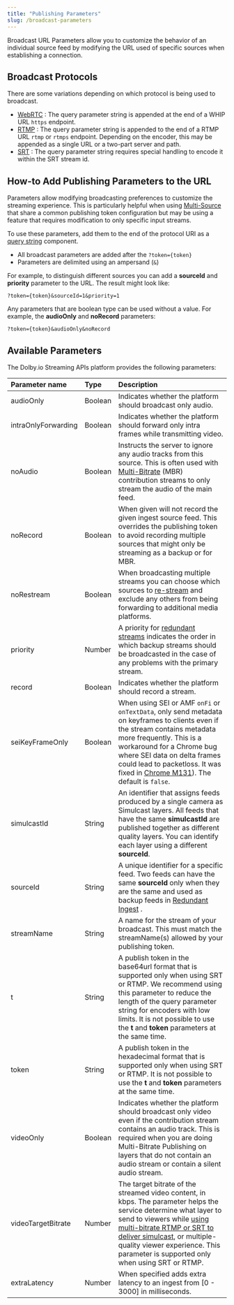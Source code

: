 ```yaml
---
title: "Publishing Parameters"
slug: /broadcast-parameters
---
```

Broadcast URL Parameters allow you to customize the behavior of an individual source feed by modifying the URL used of specific sources when establishing a connection.

## Broadcast Protocols

There are some variations depending on which protocol is being used to broadcast.

- [WebRTC](/millicast/broadcast/webrtc-whip.md)
: The query parameter string is appended at the end of a WHIP URL `https` endpoint.
- [RTMP](/millicast/broadcast/using-rtmp-and-rtmps.md)
: The query parameter string is appended to the end of a RTMP URL `rtmp` or `rtmps` endpoint. Depending on the encoder, this may be appended as a single URL or a two-part server and path.
- [SRT](/millicast/broadcast/using-srt.md)
: The query parameter string requires special handling to encode it within the SRT stream id.

## How-to Add Publishing Parameters to the URL

Parameters allow modifying broadcasting preferences to customize the streaming experience. This is particularly helpful when using [Multi-Source](/millicast/broadcast/multi-source-broadcasting.md)
 that share a common publishing token configuration but may be using a feature that requires modification to only specific input streams.

To use these parameters, add them to the end of the protocol URI as a [query string](https://www.rfc-editor.org/rfc/rfc3986#section-3.4) component.

- All broadcast parameters are added after the `?token={token}`
- Parameters are delimited using an ampersand (`&`)

For example, to distinguish different sources you can add a **sourceId** and **priority** parameter to the URL. The  result might look like:

`?token={token}&sourceId=1&priority=1`

Any parameters that are boolean type can be used without a value. For example, the **audioOnly** and **noRecord** parameters:

`?token={token}&audioOnly&noRecord`

## Available Parameters

The Dolby.io Streaming APIs platform provides the following parameters:

| Parameter name      | Type    | Description                                                                                                                                                                                                                                                                                                                                                          |
| :------------------ | :------ | :------------------------------------------------------------------------------------------------------------------------------------------------------------------------------------------------------------------------------------------------------------------------------------------------------------------------------------------------------------------- |
| audioOnly           | Boolean | Indicates whether the platform should broadcast only audio.                                                                                                                                                                                                                                                                                                          |
| intraOnlyForwarding | Boolean | Indicates whether the platform should forward only intra frames while transmitting video.                                                                                                                                                                                                                                                                            |
| noAudio             | Boolean | Instructs the server to ignore any audio tracks from this source. This is often used with [Multi-Bitrate](/millicast/broadcast/multi-source-broadcasting.md) (MBR) contribution streams to only stream the audio of the main feed.                                                                                                                                   |
| noRecord            | Boolean | When given will not record the given ingest source feed. This overrides the publishing token to avoid recording multiple sources that might only be streaming as a backup or for MBR.                                                                                                                                                                                |
| noRestream          | Boolean | When broadcasting multiple streams you can choose which sources to [re-stream](/millicast/distribution/re-streaming.md)  and exclude any others from being forwarding to additional media platforms.                                                                                                                                                                 |
| priority            | Number  | A priority for [redundant streams](/millicast/broadcast/redundant-ingest/index.md) indicates the order in which backup streams should be broadcasted in the case of any problems with the primary stream.                                                                                                                                                            |
| record              | Boolean | Indicates whether the platform should record a stream.                                                                                                                                                                                                                                                                                                               |
| seiKeyFrameOnly     | Boolean  | When using SEI or AMF `onFi` or `onTextData`, only send metadata on keyframes to clients even if the stream contains metadata more frequently.  This is a workaround for a Chrome bug where SEI data on delta frames could lead to packetloss. It was fixed in [Chrome M131](https://issues.chromium.org/issues/375352614)).  The default is `false`.			   |
| simulcastId         | String  | An identifier that assigns feeds produced by a single camera as Simulcast layers. All feeds that have the same **simulcastId** are published together as different quality layers. You can identify each layer using a different **sourceId**.                                                                                                                       |
| sourceId            | String  | A unique identifier for a specific feed. Two feeds can have the same **sourceId** only when they are the same and used as backup feeds in [Redundant Ingest](/millicast/broadcast/redundant-ingest/index.md) .                                                                                                                                                       |
| streamName          | String  | A name for the stream of your broadcast.  This must match the streamName(s) allowed by your publishing token.                                                                                                                                                                                                                                                        |
| t                   | String  | A publish token in the base64url format that is supported only when using SRT or RTMP. We recommend using this parameter to reduce the length of the query parameter string for encoders with low limits. It is not possible to use the **t** and **token** parameters at the same time.                                                                             |
| token               | String  | A publish token in the hexadecimal format that is supported only when using SRT or RTMP.  It is not possible to use the **t** and **token** parameters at the same time.                                                                                                                                                                                             |
| videoOnly           | Boolean | Indicates whether the platform should broadcast only video even if the contribution stream contains an audio track. This is required when you are doing Multi-Bitrate Publishing on layers that do not contain an audio stream or contain a silent audio stream.                                                                                                     |
| videoTargetBitrate  | Number  | The target bitrate of the streamed video content, in kbps. The parameter helps the service determine what layer to send to viewers while [using multi-bitrate RTMP or SRT to deliver simulcast](/millicast/distribution/using-webrtc-simulcast.md#how-to-enable-simulcast-from-an-encoder), or multiple-quality viewer experience. This parameter is supported only when using SRT or RTMP. |
| extraLatency        | Number  | When specified adds extra latency to an ingest from [0 - 3000] in milliseconds.                                                                                                                                                                                                                                                                                      |
